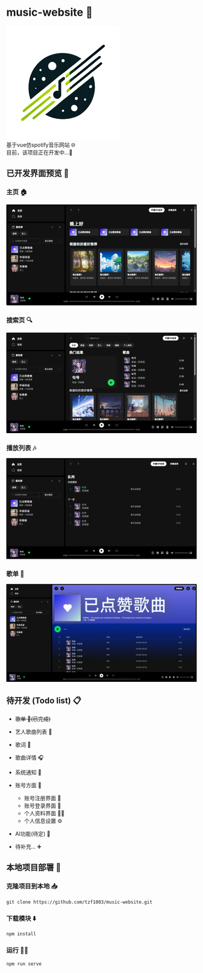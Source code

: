 # music-website 🎵
![logo](./src/assets/logo.png "logo")  
基于vue仿spotify音乐网站 🌐  
目前，该项目正在开发中...🚧

## 已开发界面预览 👀
### 主页 🏠

![主页](./README_IMG/MainPage.png "主页") 

### 搜索页 🔍
![搜索页](./README_IMG/SearchPage.png "搜索页") 

### 播放列表 🎶
![播放列表](./README_IMG/ListPage.png "播放列表") 

### 歌单 📝
![歌单](./README_IMG/SongSheetPage.png "歌单") 
## 待开发 (Todo list) 📋
- ~~歌单 📝(已完成)~~
- 艺人歌曲列表 🎤
- 歌词 📖
- 歌曲详情 🎧
- 系统通知 🔔
- 账号方面 👤
  - 账号注册界面 📝
  - 账号登录界面 🔑
  - 个人资料界面 🧑‍💼
  - 个人信息设置 ⚙️

- AI功能(待定) 🤖
- 待补充... ➕

## 本地项目部署 🚀
### 克隆项目到本地 📥
```
git clone https://github.com/tzf1003/music-website.git
```

### 下载模块 ⬇️
```
npm install
```

### 运行 🏃‍♂️
```
npm run serve
```


